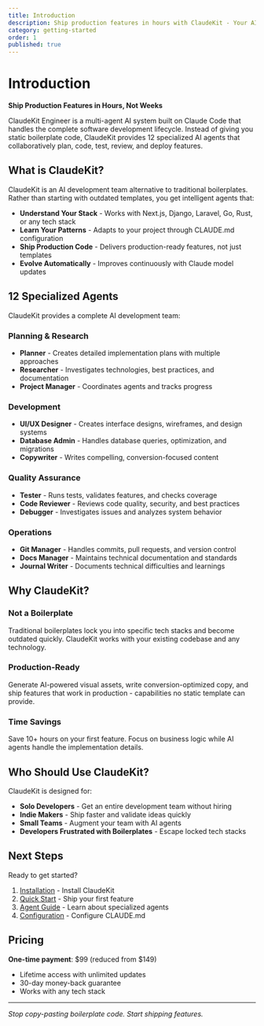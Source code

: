 ```yaml
---
title: Introduction
description: Ship production features in hours with ClaudeKit - Your AI development team built on Claude Code
category: getting-started
order: 1
published: true
---
```


# Introduction

**Ship Production Features in Hours, Not Weeks**

ClaudeKit Engineer is a multi-agent AI system built on Claude Code that handles the complete software development lifecycle. Instead of giving you static boilerplate code, ClaudeKit provides 12 specialized AI agents that collaboratively plan, code, test, review, and deploy features.

## What is ClaudeKit?

ClaudeKit is an AI development team alternative to traditional boilerplates. Rather than starting with outdated templates, you get intelligent agents that:

- **Understand Your Stack** - Works with Next.js, Django, Laravel, Go, Rust, or any tech stack
- **Learn Your Patterns** - Adapts to your project through CLAUDE.md configuration
- **Ship Production Code** - Delivers production-ready features, not just templates
- **Evolve Automatically** - Improves continuously with Claude model updates

## 12 Specialized Agents

ClaudeKit provides a complete AI development team:

### Planning & Research
- **Planner** - Creates detailed implementation plans with multiple approaches
- **Researcher** - Investigates technologies, best practices, and documentation
- **Project Manager** - Coordinates agents and tracks progress

### Development
- **UI/UX Designer** - Creates interface designs, wireframes, and design systems
- **Database Admin** - Handles database queries, optimization, and migrations
- **Copywriter** - Writes compelling, conversion-focused content

### Quality Assurance
- **Tester** - Runs tests, validates features, and checks coverage
- **Code Reviewer** - Reviews code quality, security, and best practices
- **Debugger** - Investigates issues and analyzes system behavior

### Operations
- **Git Manager** - Handles commits, pull requests, and version control
- **Docs Manager** - Maintains technical documentation and standards
- **Journal Writer** - Documents technical difficulties and learnings

## Why ClaudeKit?

### Not a Boilerplate
Traditional boilerplates lock you into specific tech stacks and become outdated quickly. ClaudeKit works with your existing codebase and any technology.

### Production-Ready
Generate AI-powered visual assets, write conversion-optimized copy, and ship features that work in production - capabilities no static template can provide.

### Time Savings
Save 10+ hours on your first feature. Focus on business logic while AI agents handle the implementation details.

## Who Should Use ClaudeKit?

ClaudeKit is designed for:

- **Solo Developers** - Get an entire development team without hiring
- **Indie Makers** - Ship faster and validate ideas quickly
- **Small Teams** - Augment your team with AI agents
- **Developers Frustrated with Boilerplates** - Escape locked tech stacks

## Next Steps

Ready to get started?

1. [Installation](/docs/getting-started/installation) - Install ClaudeKit
2. [Quick Start](/docs/getting-started/quick-start) - Ship your first feature
3. [Agent Guide](/docs/agents/overview) - Learn about specialized agents
4. [Configuration](/docs/core-concepts/configuration) - Configure CLAUDE.md

## Pricing

**One-time payment**: $99 (reduced from $149)
- Lifetime access with unlimited updates
- 30-day money-back guarantee
- Works with any tech stack

---

*Stop copy-pasting boilerplate code. Start shipping features.*
